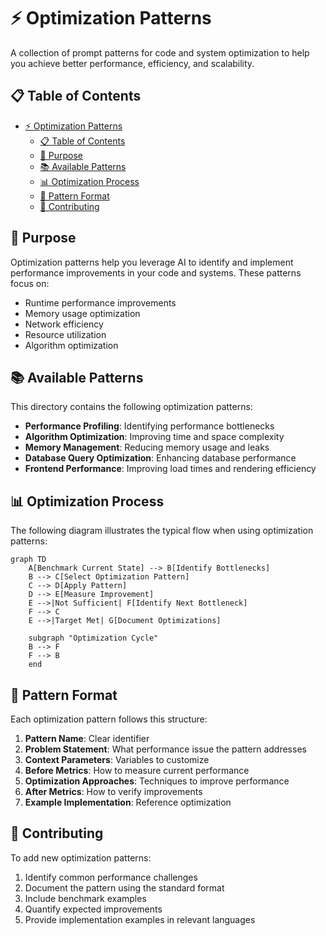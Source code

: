 # ⚡ Optimization Patterns

A collection of prompt patterns for code and system optimization to help you achieve better performance, efficiency, and scalability.

## 📋 Table of Contents

- [⚡ Optimization Patterns](#-optimization-patterns)
  - [📋 Table of Contents](#-table-of-contents)
  - [🎯 Purpose](#-purpose)
  - [📚 Available Patterns](#-available-patterns)
  - [📊 Optimization Process](#-optimization-process)
  - [📝 Pattern Format](#-pattern-format)
  - [🤝 Contributing](#-contributing)

## 🎯 Purpose

Optimization patterns help you leverage AI to identify and implement performance improvements in your code and systems. These patterns focus on:

- Runtime performance improvements
- Memory usage optimization
- Network efficiency
- Resource utilization
- Algorithm optimization

## 📚 Available Patterns

This directory contains the following optimization patterns:

- **Performance Profiling**: Identifying performance bottlenecks
- **Algorithm Optimization**: Improving time and space complexity
- **Memory Management**: Reducing memory usage and leaks
- **Database Query Optimization**: Enhancing database performance
- **Frontend Performance**: Improving load times and rendering efficiency

## 📊 Optimization Process

The following diagram illustrates the typical flow when using optimization patterns:

```mermaid
graph TD
    A[Benchmark Current State] --> B[Identify Bottlenecks]
    B --> C[Select Optimization Pattern]
    C --> D[Apply Pattern]
    D --> E[Measure Improvement]
    E -->|Not Sufficient| F[Identify Next Bottleneck]
    F --> C
    E -->|Target Met| G[Document Optimizations]

    subgraph "Optimization Cycle"
    B --> F
    F --> B
    end
```

## 📝 Pattern Format

Each optimization pattern follows this structure:

1. **Pattern Name**: Clear identifier
2. **Problem Statement**: What performance issue the pattern addresses
3. **Context Parameters**: Variables to customize
4. **Before Metrics**: How to measure current performance
5. **Optimization Approaches**: Techniques to improve performance
6. **After Metrics**: How to verify improvements
7. **Example Implementation**: Reference optimization

## 🤝 Contributing

To add new optimization patterns:

1. Identify common performance challenges
2. Document the pattern using the standard format
3. Include benchmark examples
4. Quantify expected improvements
5. Provide implementation examples in relevant languages
